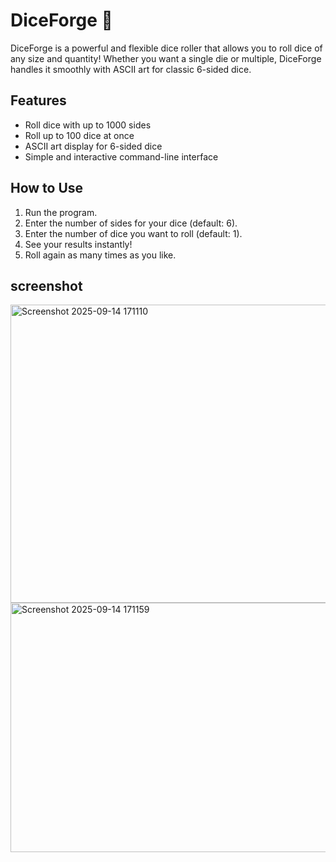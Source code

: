 # DiceForge 🎲

DiceForge is a powerful and flexible dice roller that allows you to roll dice of any size and quantity! Whether you want a single die or multiple, DiceForge handles it smoothly with ASCII art for classic 6-sided dice.

## Features
- Roll dice with up to 1000 sides
- Roll up to 100 dice at once
- ASCII art display for 6-sided dice
- Simple and interactive command-line interface

## How to Use
1. Run the program.
2. Enter the number of sides for your dice (default: 6).
3. Enter the number of dice you want to roll (default: 1).
4. See your results instantly!
5. Roll again as many times as you like.

## screenshot
<img width="781" height="477" alt="Screenshot 2025-09-14 171110" src="https://github.com/user-attachments/assets/335a57d7-51f2-48b4-aa3b-d9b2dd47c52b" />
<img width="861" height="399" alt="Screenshot 2025-09-14 171159" src="https://github.com/user-attachments/assets/02a27f5f-2cc7-4215-b451-1784cf03237e" />
